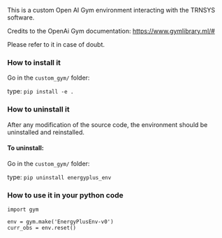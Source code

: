 This is a custom Open AI Gym environment interacting with the TRNSYS software.


Credits to the OpenAi Gym documentation: https://www.gymlibrary.ml/#

Please refer to it in case of doubt.


### How to install it 
Go in the `custom_gym/` folder:

type: `pip install -e .`


### How to uninstall it 

After any modification of the source code, the environment should be uninstalled and reinstalled.

#### To uninstall:
Go in the `custom_gym/` folder:


type: `pip uninstall energyplus_env`


### How to use it in your python code

```
import gym

env = gym.make('EnergyPlusEnv-v0')
curr_obs = env.reset()
```
